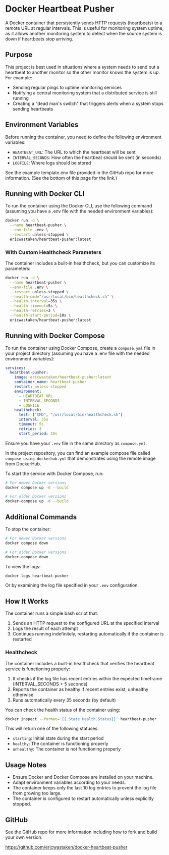 # Docker Heartbeat Pusher

A Docker container that persistently sends HTTP requests (heartbeats) to a remote URL at regular intervals. This is useful for monitoring system uptime, as it allows another monitoring system to detect when the source system is down if heartbeats stop arriving.

## Purpose

This project is best used in situations where a system needs to send out a heartbeat to another monitor so the other monitor knows the system is up. For example:

- Sending regular pings to uptime monitoring services
- Notifying a central monitoring system that a distributed service is still running
- Creating a "dead man's switch" that triggers alerts when a system stops sending heartbeats

## Environment Variables

Before running the container, you need to define the following environment variables:

- `HEARTBEAT_URL`: The URL to which the heartbeat will be sent
- `INTERVAL_SECONDS`: How often the heartbeat should be sent (in seconds)
- `LOGFILE`: Where logs should be stored

See the example template.env file provided in the GitHub repo for more information. (See the bottom of this page for the link.)

## Running with Docker CLI

To run the container using the Docker CLI, use the following command (assuming you have a .env file with the needed environment variables):

```sh
docker run -d \
  --name heartbeat-pusher \
  --env-file .env \
  --restart unless-stopped \
  ericwastaken/heartbeat-pusher:latest
```

### With Custom Healthcheck Parameters

The container includes a built-in healthcheck, but you can customize its parameters:

```sh
docker run -d \
  --name heartbeat-pusher \
  --env-file .env \
  --restart unless-stopped \
  --health-cmd="/usr/local/bin/healthcheck.sh" \
  --health-interval=35s \
  --health-timeout=5s \
  --health-retries=3 \
  --health-start-period=10s \
  ericwastaken/heartbeat-pusher:latest
```

## Running with Docker Compose

To run the container using Docker Compose, create a `compose.yml` file in your project directory (assuming you have a .env file with the needed environment variables):

```yaml
services:
  heartbeat-pusher:
    image: ericwastaken/heartbeat-pusher:latest
    container_name: heartbeat-pusher
    restart: unless-stopped
    environment:
      - HEARTBEAT_URL
      - INTERVAL_SECONDS
      - LOGFILE
    healthcheck:
      test: ["CMD", "/usr/local/bin/healthcheck.sh"]
      interval: 35s
      timeout: 5s
      retries: 3
      start_period: 10s
```

Ensure you have your `.env` file in the same directory as `compose.yml`.

In the project repository, you can find an example compose file called `compose-using-dockerhub.yml` that demonstrates using the remote image from DockerHub.

To start the service with Docker Compose, run:

```sh
# For newer Docker versions
docker compose up -d --build

# For older Docker versions
docker-compose up -d --build
```

## Additional Commands

To stop the container:

```sh
# For newer Docker versions
docker compose down

# For older Docker versions
docker-compose down
```

To view the logs:

```sh
docker logs heartbeat-pusher
```

Or by examining the log file specified in your `.env` configuration.

## How It Works

The container runs a simple bash script that:

1. Sends an HTTP request to the configured URL at the specified interval
2. Logs the result of each attempt
3. Continues running indefinitely, restarting automatically if the container is restarted

### Healthcheck

The container includes a built-in healthcheck that verifies the heartbeat service is functioning properly:

1. It checks if the log file has recent entries within the expected timeframe (INTERVAL_SECONDS + 5 seconds)
2. Reports the container as healthy if recent entries exist, unhealthy otherwise
3. Runs automatically every 35 seconds (by default)

You can check the health status of the container using:

```sh
docker inspect --format='{{.State.Health.Status}}' heartbeat-pusher
```

This will return one of the following statuses:
- `starting`: Initial state during the start period
- `healthy`: The container is functioning properly
- `unhealthy`: The container is not functioning properly

## Usage Notes

- Ensure Docker and Docker Compose are installed on your machine.
- Adapt environment variables according to your needs.
- The container keeps only the last 10 log entries to prevent the log file from growing too large.
- The container is configured to restart automatically unless explicitly stopped.

## GitHub

See the GitHub repo for more information including how to fork and build your own version.

https://github.com/ericwastaken/docker-heartbeat-pusher
